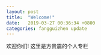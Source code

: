 ```yaml
---
layout: post
title:  "Welcome!"
date:   2019-03-27 00:36:34 +0800
categories: fangguizhen update
---
```

欢迎你们! 这里是方贵震的个人专栏

